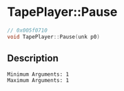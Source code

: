 # TapePlayer::Pause
```c
// 0x005f0710
void TapePlayer::Pause(unk p0)
```
## Description
```
Minimum Arguments: 1
Maximum Arguments: 1
```
